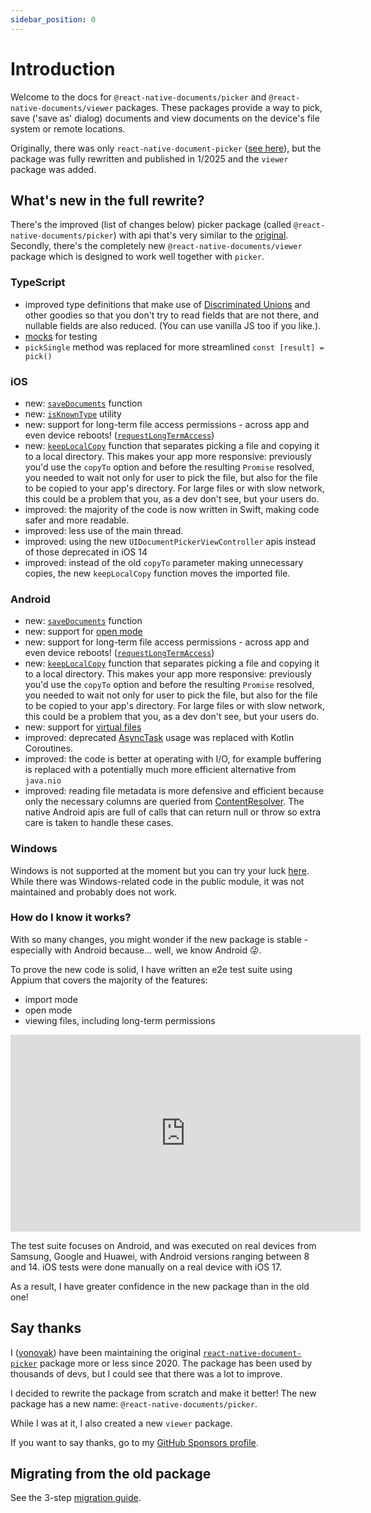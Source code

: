 ```yaml
---
sidebar_position: 0
---
```


# Introduction

Welcome to the docs for `@react-native-documents/picker` and `@react-native-documents/viewer` packages. These packages provide a way to pick, save ('save as' dialog) documents and view documents on the device's file system or remote locations.

Originally, there was only `react-native-document-picker` ([see here](https://github.com/react-native-documents/document-picker/tree/master)), but the package was fully rewritten and published in 1/2025 and the `viewer` package was added.

## What's new in the full rewrite?

There's the improved (list of changes below) picker package (called `@react-native-documents/picker`) with api that's very similar to the [original](https://github.com/react-native-documents/document-picker/tree/master). Secondly, there's the completely new `@react-native-documents/viewer` package which is designed to work well together with `picker`.

### TypeScript

- improved type definitions that make use of [Discriminated Unions](https://basarat.gitbook.io/typescript/type-system/discriminated-unions) and other goodies so that you don't try to read fields that are not there, and nullable fields are also reduced. (You can use vanilla JS too if you like.).
- [mocks](./jest-mocks.md) for testing
- `pickSingle` method was replaced for more streamlined `const [result] = pick()`

### iOS

- new: [`saveDocuments`](./picker/save-as-dialog) function
- new: [`isKnownType`](./picker/limiting-selectable-files.md#isknowntype) utility
- new: support for long-term file access permissions - across app and even device reboots! ([`requestLongTermAccess`](./picker/open-mode.mdx))
- new: [`keepLocalCopy`](./picker/keeping-local-copy.mdx) function that separates picking a file and copying it to a local directory. This makes your app more responsive: previously you'd use the `copyTo` option and before the resulting `Promise` resolved, you needed to wait not only for user to pick the file, but also for the file to be copied to your app's directory. For large files or with slow network, this could be a problem that you, as a dev don't see, but your users do.
- improved: the majority of the code is now written in Swift, making code safer and more readable.
- improved: less use of the main thread.
- improved: using the new `UIDocumentPickerViewController` apis instead of those deprecated in iOS 14
- improved: instead of the old `copyTo` parameter making unnecessary copies, the new `keepLocalCopy` function moves the imported file.

### Android

- new: [`saveDocuments`](./picker/save-as-dialog) function
- new: support for [open mode](./picker/open-mode.mdx)
- new: support for long-term file access permissions - across app and even device reboots! ([`requestLongTermAccess`](./picker/open-mode.mdx))
- new: [`keepLocalCopy`](./picker/keeping-local-copy.mdx) function that separates picking a file and copying it to a local directory. This makes your app more responsive: previously you'd use the `copyTo` option and before the resulting `Promise` resolved, you needed to wait not only for user to pick the file, but also for the file to be copied to your app's directory. For large files or with slow network, this could be a problem that you, as a dev don't see, but your users do.
- new: support for [virtual files](./picker/virtual-files.md)
- improved: deprecated [AsyncTask](https://developer.android.com/reference/android/os/AsyncTask) usage was replaced with Kotlin Coroutines.
- improved: the code is better at operating with I/O, for example buffering is replaced with a potentially much more efficient alternative from `java.nio`
- improved: reading file metadata is more defensive and efficient because only the necessary columns are queried from [ContentResolver](<https://developer.android.com/reference/android/content/ContentResolver#query(android.net.Uri,%20java.lang.String[],%20android.os.Bundle,%20android.os.CancellationSignal)>). The native Android apis are full of calls that can return null or throw so extra care is taken to handle these cases.

### Windows

Windows is not supported at the moment but you can try your luck [here](https://github.com/ClaudiuHBann/document-picker-windows). While there was Windows-related code in the public module, it was not maintained and probably does not work.

### How do I know it works?

With so many changes, you might wonder if the new package is stable - especially with Android because... well, we know Android 😜.

To prove the new code is solid, I have written an e2e test suite using Appium that covers the majority of the features:

- import mode
- open mode
- viewing files, including long-term permissions

<iframe width="560" height="315" src="https://www.youtube.com/embed/tE3WMA4nxGE?si=N8p535owAFnenBwz" title="YouTube video player" frameborder="0" allow="accelerometer; autoplay; clipboard-write; encrypted-media; gyroscope; picture-in-picture; web-share" allowfullscreen></iframe>

The test suite focuses on Android, and was executed on real devices from Samsung, Google and Huawei, with Android versions ranging between 8 and 14. iOS tests were done manually on a real device with iOS 17.

As a result, I have greater confidence in the new package than in the old one!

## Say thanks

I ([vonovak](https://github.com/vonovak)) have been maintaining the original [`react-native-document-picker`](https://github.com/react-native-documents/document-picker/tree/master) package more or less since 2020. The package has been used by thousands of devs, but I could see that there was a lot to improve.

I decided to rewrite the package from scratch and make it better! The new package has a new name: `@react-native-documents/picker`.

While I was at it, I also created a new `viewer` package.

If you want to say thanks, go to my [GitHub Sponsors profile](https://github.com/sponsors/vonovak).

## Migrating from the old package

See the 3-step [migration guide](./migration.md).
